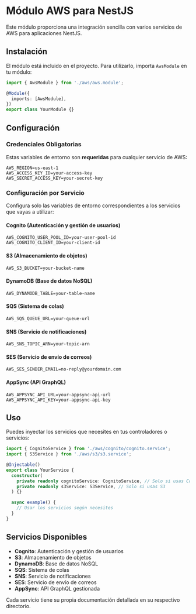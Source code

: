 # Módulo AWS para NestJS

Este módulo proporciona una integración sencilla con varios servicios de AWS para aplicaciones NestJS.

## Instalación

El módulo está incluido en el proyecto. Para utilizarlo, importa `AwsModule` en tu módulo:

```typescript
import { AwsModule } from './aws/aws.module';

@Module({
  imports: [AwsModule],
})
export class YourModule {}
```

## Configuración

### Credenciales Obligatorias

Estas variables de entorno son **requeridas** para cualquier servicio de AWS:

```env
AWS_REGION=us-east-1
AWS_ACCESS_KEY_ID=your-access-key
AWS_SECRET_ACCESS_KEY=your-secret-key
```

### Configuración por Servicio

Configura solo las variables de entorno correspondientes a los servicios que vayas a utilizar:

#### Cognito (Autenticación y gestión de usuarios)
```env
AWS_COGNITO_USER_POOL_ID=your-user-pool-id
AWS_COGNITO_CLIENT_ID=your-client-id
```

#### S3 (Almacenamiento de objetos)
```env
AWS_S3_BUCKET=your-bucket-name
```

#### DynamoDB (Base de datos NoSQL)
```env
AWS_DYNAMODB_TABLE=your-table-name
```

#### SQS (Sistema de colas)
```env
AWS_SQS_QUEUE_URL=your-queue-url
```

#### SNS (Servicio de notificaciones)
```env
AWS_SNS_TOPIC_ARN=your-topic-arn
```

#### SES (Servicio de envío de correos)
```env
AWS_SES_SENDER_EMAIL=no-reply@yourdomain.com
```

#### AppSync (API GraphQL)
```env
AWS_APPSYNC_API_URL=your-appsync-api-url
AWS_APPSYNC_API_KEY=your-appsync-api-key
```

## Uso

Puedes inyectar los servicios que necesites en tus controladores o servicios:

```typescript
import { CognitoService } from './aws/cognito/cognito.service';
import { S3Service } from './aws/s3/s3.service';

@Injectable()
export class YourService {
  constructor(
    private readonly cognitoService: CognitoService, // Solo si usas Cognito
    private readonly s3Service: S3Service, // Solo si usas S3
  ) {}

  async example() {
    // Usar los servicios según necesites
  }
}
```

## Servicios Disponibles

- **Cognito**: Autenticación y gestión de usuarios
- **S3**: Almacenamiento de objetos
- **DynamoDB**: Base de datos NoSQL
- **SQS**: Sistema de colas
- **SNS**: Servicio de notificaciones
- **SES**: Servicio de envío de correos
- **AppSync**: API GraphQL gestionada

Cada servicio tiene su propia documentación detallada en su respectivo directorio.